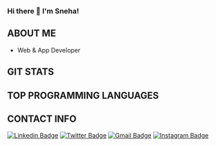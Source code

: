 ### Hi there 👋 I'm Sneha!

<!--
**Sneha2351/Sneha2351** is a ✨ _special_ ✨ repository because its `README.md` (this file) appears on your GitHub profile.

Here are some ideas to get you started:

- 🔭 I’m currently working on ...
- 🌱 I’m currently learning ...
- 👯 I’m looking to collaborate on ...
- 🤔 I’m looking for help with ...
- 💬 Ask me about ...
- 📫 How to reach me: ...
- 😄 Pronouns: ...
- ⚡ Fun fact: ...
-->
## ABOUT ME
- Web & App Developer

## GIT STATS

## TOP PROGRAMMING LANGUAGES

## CONTACT INFO
[![Linkedin Badge](https://img.shields.io/badge/-Linkedin-blue?style=plastic-square&logo=Linkedin&logoColor=white&link=https://www.linkedin.com/in/sneha-sharma-0b1877190/)](https://www.linkedin.com/in/sneha-sharma-0b1877190/)
[![Twitter Badge](https://img.shields.io/badge/-Twitter-1ca0f1?style=flat-square&labelColor=1ca0f1&logo=twitter&logoColor=white&link=https://twitter.com/SnehaSh33867594)](https://twitter.com/SnehaSh33867594)
[![Gmail Badge](https://img.shields.io/badge/-Gmail-c14438?style=flat-square&logo=Gmail&logoColor=white&link=mailto:ss3328421@gmail.com)](mailto:ss3328421@gmail.com)
[![Instagram Badge](https://img.shields.io/badge/-Instagram-pink?style=plastic-square&logo=instagram&logoColor=white&link=https://instagram.com/sneha_2351/)](https://instagram.com/sneha_2351/)
